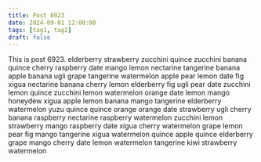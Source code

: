 ```yaml
---
title: Post 6923
date: 2024-09-01 12:00:00
tags: [tag1, tag2]
draft: false
---
```

This is post 6923.
elderberry
strawberry
zucchini
quince
zucchini
banana
quince
cherry
raspberry
date
mango
lemon
nectarine
tangerine
banana
apple
banana
ugli
grape
tangerine
watermelon
apple
pear
lemon
date
fig
xigua
nectarine
banana
cherry
lemon
elderberry
fig
ugli
pear
date
zucchini
lemon
quince
zucchini
lemon
watermelon
orange
date
lemon
mango
honeydew
xigua
apple
lemon
banana
mango
tangerine
elderberry
watermelon
yuzu
quince
quince
orange
orange
date
strawberry
ugli
cherry
banana
raspberry
nectarine
raspberry
watermelon
zucchini
lemon
strawberry
mango
raspberry
date
xigua
cherry
watermelon
grape
lemon
pear
fig
mango
tangerine
xigua
watermelon
quince
apple
quince
elderberry
grape
mango
cherry
date
lemon
watermelon
tangerine
kiwi
strawberry
watermelon
